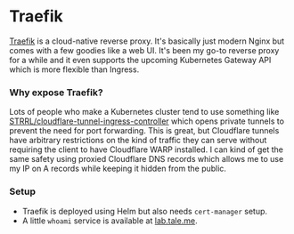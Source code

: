 # Traefik
[Traefik](https://traefik.io) is a cloud-native reverse proxy. It's basically
just modern Nginx but comes with a few goodies like a web UI. It's been my
go-to reverse proxy for a while and it even supports the upcoming Kubernetes
Gateway API which is more flexible than Ingress.

### Why expose Traefik?
Lots of people who make a Kubernetes cluster tend to use something like
[STRRL/cloudflare-tunnel-ingress-controller](https://github.com/STRRL/cloudflare-tunnel-ingress-controller)
which opens private tunnels to prevent the need for port forwarding. This is
great, but Cloudflare tunnels have arbitrary restrictions on the kind of traffic
they can serve without requiring the client to have Cloudflare WARP installed.
I can kind of get the same safety using proxied Cloudflare DNS records which
allows me to use my IP on A records while keeping it hidden from the public.

### Setup
- Traefik is deployed using Helm but also needs `cert-manager` setup.
- A little `whoami` service is available at [lab.tale.me](https://lab.tale.me).
